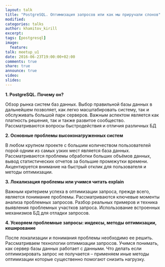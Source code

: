 ```yaml
---
layout: talk
title: "PostgreSQL. Оптимизация запросов или как мы приручали слонов"
modified:
categories: talks
author: khamitov_kirill
excerpt:
tags: [postgresql]
image:
  feature:
talk: meetup_u1
date: 2016-06-23T19:00:00+02:00
comments: true
share: true
announce: true 
video: 
slides: 
---
```



**1.	PostgreSQL. Почему он?**

Обзор рынка систем баз данных. Выбор правильной базы данных в дальнейшем позволяет, как легко масштабировать систему, так и обслуживать большой парк серверов. Важным аспектом является как платность решения, так и также развитое сообщество. Рассматриваются вопросы быстродействия и отличия различных БД

**2.	Основные проблемы высоконагруженных систем**

В любом крупном проекте с большим количеством пользователей порой одним из самых узких мест является база данных. Рассматриваются проблемы обработки больших объёмов данных, вывод статистических отчетов за большие промежутки времени. Акцентируется внимание на быстрый отклик для пользователя и методы оптимизации.

**3.	Локализация проблемы или учимся читать explain**

Важным критерием успеха в оптимизации запроса, прежде всего, является понимание проблемы. Рассматриваются ключевые моменты анализа проблемных запросов. Разбор реальных примеров и техника выявления проблемных участков запроса. Использование встроенных механизмов БД для отладки запросов.

**4.	Ускоряем проблемные запросы: индексы, методы оптимизации, кеширование**

После локализации и понимания проблемы необходимо ее решить. Рассматриваем технологии оптимизации запросов. Учимся понимать, как сервер базы данных работает с данными. Что делать если оптимизировать запрос не получается – применяем иные методы оптимизации которые существенно помогают снизить нагрузку.

